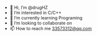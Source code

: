 - 👋 Hi, I’m @drugHZ
- 👀 I’m interested in C/C++
- 🌱 I’m currently learning Programing
- 💞️ I’m looking to collaborate on 
- 📫 How to reach me 33573312@qq.com

<!---
drugHZ/drugHZ is a ✨ special ✨ repository because its `README.md` (this file) appears on your GitHub profile.
You can click the Preview link to take a look at your changes.
--->
